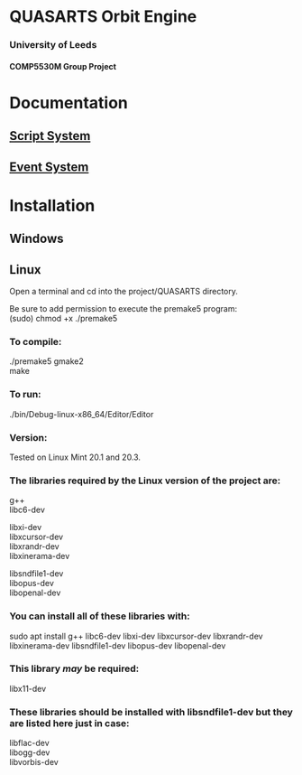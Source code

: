 # QUASARTS Orbit Engine
### University of Leeds
#### COMP5530M Group Project

# Documentation #
## [Script System](./project/QUASARTS/Engine/src/Scripts/README.md) 
## [Event System](./project/QUASARTS/Engine/src/Event/README.md)

# Installation #
## Windows



## Linux

Open a terminal and cd into the project/QUASARTS directory.

Be sure to add permission to execute the premake5 program:\
(sudo) chmod +x ./premake5

### To compile:
./premake5 gmake2\
make

### To run:
./bin/Debug-linux-x86_64/Editor/Editor

### Version:

Tested on Linux Mint 20.1 and 20.3.

### The libraries required by the Linux version of the project are:

g++\
libc6-dev

libxi-dev\
libxcursor-dev\
libxrandr-dev\
libxinerama-dev

libsndfile1-dev\
libopus-dev\
libopenal-dev

### You can install all of these libraries with:

sudo apt install g++ libc6-dev libxi-dev libxcursor-dev libxrandr-dev libxinerama-dev libsndfile1-dev libopus-dev libopenal-dev

### This library *may* be required:

libx11-dev

### These libraries should be installed with libsndfile1-dev but they are listed here just in case:

libflac-dev\
libogg-dev\
libvorbis-dev
